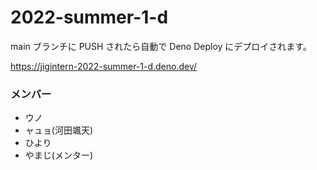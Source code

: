 # 2022-summer-1-d

main ブランチに PUSH されたら自動で Deno Deploy にデプロイされます。

https://jigintern-2022-summer-1-d.deno.dev/

### メンバー

- ウノ
- ャュョ(河田颯天)
- ひより
- やまじ(メンター)
